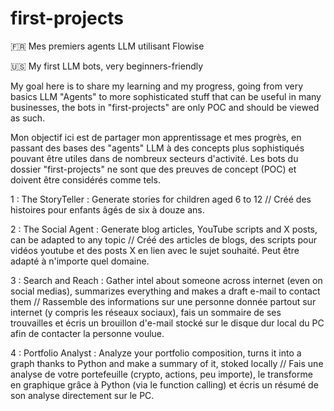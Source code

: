 # first-projects
🇫🇷 Mes premiers agents LLM utilisant Flowise

🇺🇸 My first LLM bots, very beginners-friendly

My goal here is to share my learning and my progress, going from very basics LLM "Agents" to more sophisticated stuff that can be useful in many businesses, the bots in "first-projects" are only POC and should be viewed as such.

Mon objectif ici est de partager mon apprentissage et mes progrès, en passant des bases des "agents" LLM à des concepts plus sophistiqués pouvant être utiles dans de nombreux secteurs d'activité. Les bots du dossier "first-projects" ne sont que des preuves de concept (POC) et doivent être considérés comme tels.

1 : The StoryTeller : Generate stories for children aged 6 to 12 // Créé des histoires pour enfants âgés de six à douze ans.

2 : The Social Agent : Generate blog articles, YouTube scripts and X posts, can be adapted to any topic // Créé des articles de blogs, des scripts pour vidéos youtube et des posts X en lien avec le sujet souhaité. Peut être adapté à n'importe quel domaine.

3 : Search and Reach : Gather intel about someone across internet (even on social medias), summarizes everything and makes a draft e-mail to contact them // Rassemble des informations sur une personne donnée partout sur internet (y compris les réseaux sociaux), fais un sommaire de ses trouvailles et écris un brouillon d'e-mail stocké sur le disque dur local du PC afin de contacter la personne voulue.

4 : Portfolio Analyst : Analyze your portfolio composition, turns it into a graph thanks to Python and make a summary of it, stoked locally // Fais une analyse de votre portefeuille (crypto, actions, peu importe), le transforme en graphique grâce à Python (via le function calling) et écris un résumé de son analyse directement sur le PC.



